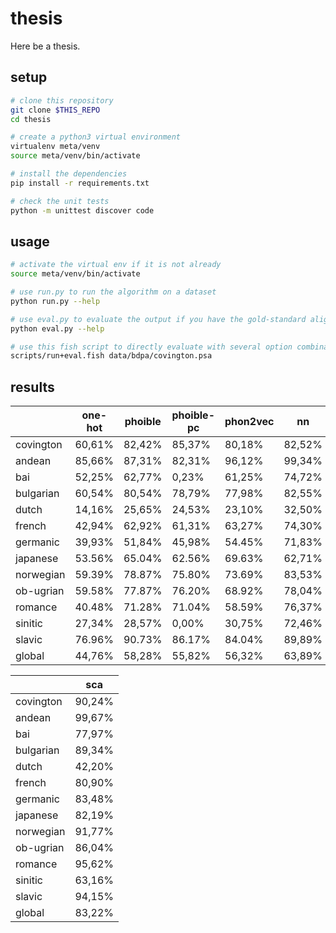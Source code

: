 # thesis

Here be a thesis.


## setup

```bash
# clone this repository
git clone $THIS_REPO
cd thesis

# create a python3 virtual environment
virtualenv meta/venv
source meta/venv/bin/activate

# install the dependencies
pip install -r requirements.txt

# check the unit tests
python -m unittest discover code
```


## usage

```bash
# activate the virtual env if it is not already
source meta/venv/bin/activate

# use run.py to run the algorithm on a dataset
python run.py --help

# use eval.py to evaluate the output if you have the gold-standard alignments
python eval.py --help

# use this fish script to directly evaluate with several option combinations
scripts/run+eval.fish data/bdpa/covington.psa
```


## results

|           | one-hot | phoible | phoible-pc | phon2vec | nn      | rnn     |
|-----------|---------|---------|------------|----------|---------|---------|
| covington |  60,61% |  82,42% |     85,37% |   80,18% |  82,52% |  84,96% |
| andean    |  85,66% |  87,31% |     82,31% |   96,12% |  99,34% |  99,50% |
| bai       |  52,25% |  62,77% |      0,23% |   61,25% |  74,72% |  65,57% |
| bulgarian |  60,54% |  80,54% |     78,79% |   77,98% |  82,55% |  86,70% |
| dutch     |  14,16% |  25,65% |     24,53% |   23,10% |  32,50% |  33,50% |
| french    |  42,94% |  62,92% |     61,31% |   63,27% |  74,30% |  78,02% |
| germanic  |  39,93% |  51,84% |     45,98% |   54.45% |  71,83% |  73,84% |
| japanese  |  53.56% |  65.04% |     62.56% |   69.63% |  62,71% |  71,65% |
| norwegian |  59.39% |  78.87% |     75.80% |   73.69% |  83,53% |  89,76% |
| ob-ugrian |  59.58% |  77.87% |     76.20% |   68.92% |  78,04% |  81,87% |
| romance   |  40.48% |  71.28% |     71.04% |   58.59% |  76,37% |  79,91% |
| sinitic   |  27,34% |  28,57% |      0,00% |   30,75% |  72,46% |  47,06% |
| slavic    |  76.96% |  90.73% |     86.17% |   84.04% |  89,89% |  96,81% |
| global    |  44,76% |  58,28% |     55,82% |   56,32% |  63,89% |  77,01% |

|           |     sca |
|-----------|---------|
| covington |  90,24% |
| andean    |  99,67% |
| bai       |  77,97% |
| bulgarian |  89,34% |
| dutch     |  42,20% |
| french    |  80,90% |
| germanic  |  83,48% |
| japanese  |  82,19% |
| norwegian |  91,77% |
| ob-ugrian |  86,04% |
| romance   |  95,62% |
| sinitic   |  63,16% |
| slavic    |  94,15% |
| global    |  83,22% |
